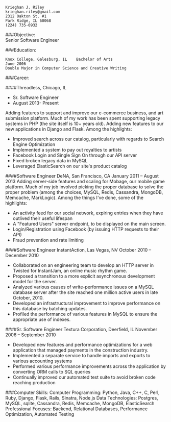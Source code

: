 ```
Krieghan J. Riley
krieghan.riley@gmail.com
2312 Oakton St. #1
Park Ridge, IL 60068
(224) 735-0932
```

###Objective:  
Senior Software Engineer

###Education:
```
Knox College, Galesburg, IL	   Bachelor of Arts		 		                                               June 2006
Double Major in Computer Science and Creative Writing
```

###Career:


####Threadless, Chicago, IL
* Sr. Software Engineer
* August 2013- Present

Adding features to support and improve our e-commerce business, and art submission platform. Much of my work has been spent supporting legacy systems in PHP (the site itself is 10+ years old). Adding new features to our new applications in Django and Flask. Among the highlights:

* Improved search across our catalog, particularly with regards to Search Engine Optimization
* Implemented a system to pay out royalties to artists
* Facebook Login and Single Sign On through our API server
* Fixed broken legacy data in MySQL
* Leveraged ElasticSearch on our site's product catalog

####Software Engineer   DeNA, San Francisco, CA				                              January 2011 – August 2013
Adding server-side features and scaling for Mobage, our mobile game platform. Much of my job involved picking the proper database to solve the proper problem (among the choices, MySQL, Redis, Cassandra, MongoDB, Memcache, MarkLogic). Among the things I've done, some of the highlights: 

* An activity feed for our social network, expiring entries when they have outlived their useful lifespan 
* A "Featured Users" server endpoint, to be displayed on the main screen.
* Login/Registration using Facebook (by issuing HTTP requests to their API)
* Fraud prevention and rate limiting

####Software Engineer   InstantAction, Las Vegas, NV				             October 2010 – December 2010
* Collaborated on an engineering team to develop an HTTP server in Twisted for InstantJam, an online music rhythm game.
* Proposed a transition to a more explicit asynchronous development model for the server.
* Analyzed various causes of write-performance issues on a MySQL database server after the site reached one million active users in late October, 2010.
* Developed an infrastructural improvement to improve performance on this database by batching updates.
* Profiled the performance of various features in MySQL to ensure the appropriate use of indexes.

####Sr. Software Engineer   Textura Corporation, Deerfield, IL			        November 2006 – September 2010
* Developed new features and performance optimizations for a web application that managed payments in the construction industry.
* Implemented a separate service to handle imports and exports to various accounting systems
* Performed various performance improvements across the application by converting ORM calls to SQL queries 
* Continually improved our automated test suite to avoid broken code reaching production 

###Computer Skills:
Computer Programming:   	Python, Java, C++, C, Perl, Ruby, Django, Flask, Rails, Sinatra, Node.js
Data Technologies:   	Postgres, MySQL, sqlite, Cassandra, Redis, Memcache, MongoDB, ElasticSearch
Professional Focuses:   	Backend, Relational Databases, Performance Optimization, Automated Testing
